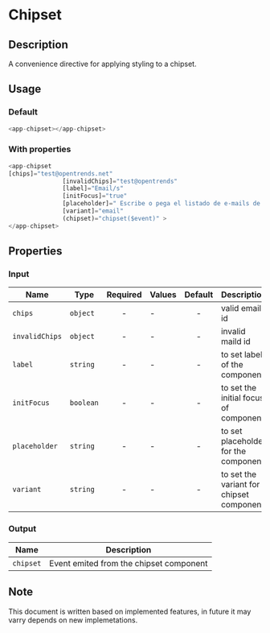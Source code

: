 # Chipset

## Description

A convenience directive for applying styling to a chipset.

## Usage

### Default

```js
<app-chipset></app-chipset>
```

### With properties

```js
<app-chipset
[chips]="test@opentrends.net"
               [invalidChips]="test@opentrends"
               [label]="Email/s"
               [initFocus]="true"
               [placeholder]=" Escribe o pega el listado de e-mails de los docentes que quieras "
               [variant]="email"
               (chipset)="chipset($event)" >
</app-chipset>
```

## Properties

### Input

| Name   | Type                   | Required | Values                  | Default | Description                           |
| ------ | ---------------------- | :------: | ----------------------- | :-----: | ------------------------------------- |
| `chips` | `object`                 |    -     | -                       |    -    | valid email id |
| `invalidChips` | `object` |    -     | - |- |invalid maild id |
| `label` | `string`                 |    -     | -                       |    -    | to set label of the component          |
| `initFocus` | `boolean` |    -     | - | - | to set the initial focus of component |
| `placeholder` | `string`                 |    -     | -                       |    -    | to set placeholder for  the component          |
| `variant` | `string` |    -     | - | -| to set the variant for chipset component|

### Output

| Name         | Description                                     |
| ------------ | ----------------------------------------------- |
| `chipset` | Event emited from the chipset component |

## Note

This document is written based on implemented features, in future it may varry depends on new implemetations.
